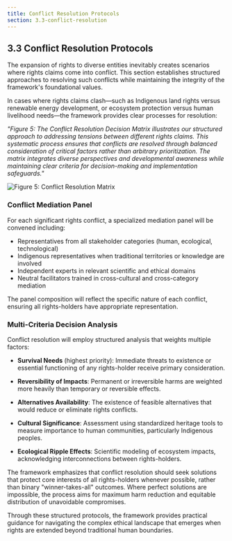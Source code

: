 ```yaml
---
title: Conflict Resolution Protocols
section: 3.3-conflict-resolution
---
```


## 3.3 Conflict Resolution Protocols

The expansion of rights to diverse entities inevitably creates scenarios where rights claims come into conflict. This section establishes structured approaches to resolving such conflicts while maintaining the integrity of the framework's foundational values.

In cases where rights claims clash—such as Indigenous land rights versus renewable energy development, or ecosystem protection versus human livelihood needs—the framework provides clear processes for resolution:

*"Figure 5: The Conflict Resolution Decision Matrix illustrates our structured approach to addressing tensions between different rights claims. This systematic process ensures that conflicts are resolved through balanced consideration of critical factors rather than arbitrary prioritization. The matrix integrates diverse perspectives and developmental awareness while maintaining clear criteria for decision-making and implementation safeguards."*

![Figure 5: Conflict Resolution Matrix](/images/frameworks/global-ethics-and-rights-of-beings/3.3-conflict-resolution-matrix-en.svg)

### Conflict Mediation Panel

For each significant rights conflict, a specialized mediation panel will be convened including:

- Representatives from all stakeholder categories (human, ecological, technological) 
- Indigenous representatives when traditional territories or knowledge are involved
- Independent experts in relevant scientific and ethical domains
- Neutral facilitators trained in cross-cultural and cross-category mediation

The panel composition will reflect the specific nature of each conflict, ensuring all rights-holders have appropriate representation.

### Multi-Criteria Decision Analysis

Conflict resolution will employ structured analysis that weights multiple factors:

- **Survival Needs** (highest priority): Immediate threats to existence or essential functioning of any rights-holder receive primary consideration.

- **Reversibility of Impacts**: Permanent or irreversible harms are weighted more heavily than temporary or reversible effects.

- **Alternatives Availability**: The existence of feasible alternatives that would reduce or eliminate rights conflicts.

- **Cultural Significance**: Assessment using standardized heritage tools to measure importance to human communities, particularly Indigenous peoples.

- **Ecological Ripple Effects**: Scientific modeling of ecosystem impacts, acknowledging interconnections between rights-holders.

The framework emphasizes that conflict resolution should seek solutions that protect core interests of all rights-holders whenever possible, rather than binary "winner-takes-all" outcomes. Where perfect solutions are impossible, the process aims for maximum harm reduction and equitable distribution of unavoidable compromises.

Through these structured protocols, the framework provides practical guidance for navigating the complex ethical landscape that emerges when rights are extended beyond traditional human boundaries.

